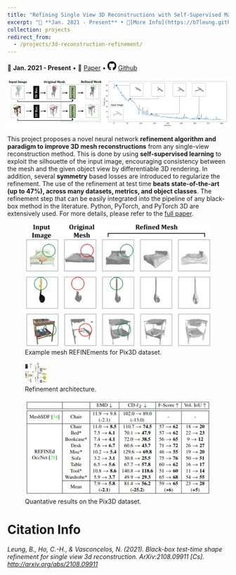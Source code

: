```yaml
---
title: "Refining Single View 3D Reconstructions with Self-Supervised Machine Learning"
excerpt: "📅 **Jan. 2021 - Present** • 🔎[More Info](https://b7leung.github.io/projects/3d-reconstruction-refinement/) • 📄 [Paper](https://arxiv.org/pdf/2108.09911.pdf) <br/> A novel neural network refinement algorithm to generate 3D meshes from a single image. Used self-supervised learning & symmetry regularization; beats state-of-the-art (up to 47%), across many datasets. <br/><img src='/images/REFINE_Main_Picture.png'>"
collection: projects
redirect_from: 
  - /projects/3d-reconstruction-refinement/
---
```


📅 **Jan. 2021 - Present** • 📄 [Paper](https://arxiv.org/pdf/2108.09911.pdf) • <img src="/images/github_icon.png" width="20" height="20"> [Github](https://github.com/b7leung/3D-Mesh-REFINEment)

<img src='/images/REFINE_Main_Picture.png'>

This project proposes a novel neural network **refinement algorithm and paradigm to improve 3D mesh reconstructions** from any single-view reconstruction method. This is done by using **self-supervised learning** to exploit the silhouette of the input image, encouraging consistency between the mesh and the given object view by differentiable 3D rendering. In addition, several **symmetry** based losses are introduced to regularize the refinement. The use of the refinement at test time **beats state-of-the-art (up to 47%), across many datasets, metrics, and object classes**. The refinement step that can be easily integrated into the pipeline of any black-box method in the literature. Python, PyTorch, and PyTorch 3D are extensively used. For more details, please refer to the [full paper](https://arxiv.org/pdf/2108.09911.pdf).

<figure>
  <img src="/images/REFINE/refine_qual.png">
  <figcaption>Example mesh REFINEments for Pix3D dataset.</figcaption>
</figure>

<figure>
  <img src="/images/REFINE/refine_arch.png" width="50" height="50" >
  <figcaption>Refinement architecture.</figcaption>
</figure>

<figure>
  <img src="/images/REFINE/refine_quant.png" >
  <figcaption>Quantative results on the Pix3D dataset.</figcaption>
</figure>


Citation Info
======

_Leung, B., Ho, C.-H., & Vasconcelos, N. (2021). Black-box test-time shape refinement for single view 3d reconstruction. ArXiv:2108.09911 [Cs]. http://arxiv.org/abs/2108.09911_
